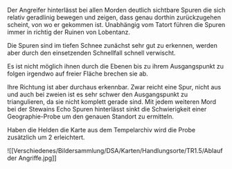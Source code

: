 Der Angreifer hinterlässt bei allen Morden deutlich sichtbare Spuren die sich relativ geradlinig bewegen und zeigen, dass genau dorthin zurückzugehen scheint, von wo er gekommen ist. Unabhängig vom Tatort führen die Spuren immer in richtig der Ruinen von Lobentanz.

Die Spuren sind im tiefen Schnee zunächst sehr gut zu erkennen, werden aber durch den einsetzenden Schnellfall schnell verwischt.

Es ist nicht möglich ihnen durch die Ebenen bis zu ihrem Ausgangspunkt zu folgen irgendwo auf freier Fläche brechen sie ab.

Ihre Richtung ist aber durchaus erkennbar. Zwar reicht eine Spur, nicht aus und auch bei zweien ist es sehr schwer den Ausgangspunkt zu triangulieren, da sie nicht komplett gerade sind. Mit jedem weiteren Mord bei der Stewains Echo Spuren hinterlässt sinkt die Schwierigkeit einer Geographie-Probe um den genauen Standort zu ermitteln.

Haben die Helden die Karte aus dem Tempelarchiv wird die Probe zusätzlich um 2 erleichtert.

![[Verschiedenes/Bildersammlung/DSA/Karten/Handlungsorte/TR1.5/Ablauf der Angriffe.jpg]]